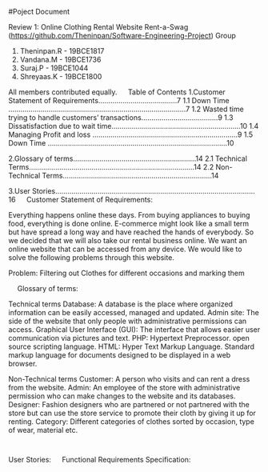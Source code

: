 #Poject Document



Review 1: Online Clothing Rental Website
Rent-a-Swag (https://github.com/Theninpan/Software-Engineering-Project)
Group
1.	Theninpan.R                           -          19BCE1817
2.	Vandana.M                             -          19BCE1736
3.	Suraj.P                                    -          19BCE1044
4.	Shreyaas.K                             -          19BCE1800
 


All members contributed equally.
 
Table of Contents 
1.Customer Statement of Requirements…………………………………7 
1.1 Down Time  ………………………………………………………………………….…7 
1.2 Wasted time trying to handle customers’ transactions…………………….………….9 
1.3 Dissatisfaction due to wait time….……………………………………………………10 
1.4 Managing Profit and loss ………………………………………………………………9 
1.5 Down Time …………………………………………………………………………..…10 

2.Glossary of terms…………………………………………………….14 
2.1 Technical Terms….…………………………………………………..…………….…14 
2.2 Non-Technical Terms…………………………………….……..…..….…………..14 

3.User Stories………………………………………………………………………………………16
 
Customer Statement of Requirements:

Everything happens online these days. From buying appliances to buying food, everything is done online. E-commerce might look like a small term but have spread a long way and have reached the hands of everybody. So we decided that we will also take our rental business online. We want an online website that can be accessed from any device. We would like to solve the following problems through this website.

Problem: Filtering out Clothes for different occasions and marking them

 
Glossary of terms:

Technical terms
Database: A database is the place where organized information can be easily accessed, managed and updated.
Admin site: The side of the website that only people with administrative permissions can access.
Graphical User Interface (GUI): The interface that allows easier user communication via pictures and text.
PHP: Hypertext Preprocessor. open source scripting language.
HTML: Hyper Text Markup Language. Standard markup language for documents designed to be displayed in a web browser. 

Non-Technical terms
Customer: A person who visits and can rent a dress from the website.
Admin: An employee of the store with administrative permission who can make changes to the website and its databases.
Designer: Fashion designers who are partnered or not partnered with the store but can use the store service to promote their cloth by giving it up for renting.
Category: Different categories of clothes sorted by occasion, type of wear, material etc.


 	 
User Stories:
 
Functional Requirements Specification:


